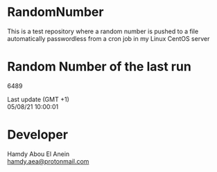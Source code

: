 # RandomNumber    
This is a test repository where a random number is pushed to a file automatically passwordless from a cron job in my Linux CentOS server    
# Random Number of the last run   
6489
      
Last update (GMT +1)    
05/08/21 10:00:01
# Developer    
Hamdy Abou El Anein   
hamdy.aea@protonmail.com
